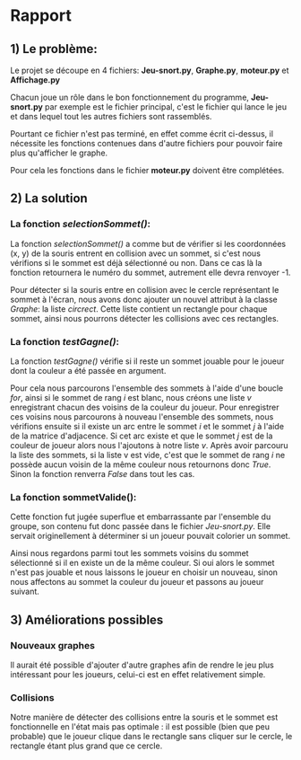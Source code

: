# Rapport

## 1) Le problème:

Le projet se découpe en 4 fichiers: **Jeu-snort.py**, **Graphe.py**, **moteur.py** et **Affichage.py**

Chacun joue un rôle dans le bon fonctionnement du programme, **Jeu-snort.py** par exemple est le fichier principal, c'est le fichier qui lance le jeu et dans lequel tout les autres fichiers sont rassemblés.

Pourtant ce fichier n'est pas terminé, en effet comme écrit ci-dessus, il nécessite les fonctions contenues dans d'autre fichiers pour pouvoir faire plus qu'afficher le graphe.

Pour cela les fonctions dans le fichier **moteur.py** doivent être complétées.

## 2) La solution

### La fonction *selectionSommet()*:

La fonction *selectionSommet()* a comme but de vérifier si les coordonnées (x, y) de la souris entrent en collision avec un sommet, si c'est nous vérifions si le sommet est déjà sélectionné ou non. Dans ce cas là la fonction retournera le numéro du sommet, autrement elle devra renvoyer -1.

Pour détecter si la souris entre en collision avec le cercle représentant le sommet à l'écran, nous avons donc ajouter un nouvel attribut à la classe *Graphe*: la liste *circrect*. Cette liste contient un rectangle pour chaque sommet, ainsi nous pourrons détecter les collisions avec ces rectangles.

### La fonction *testGagne()*:

La fonction *testGagne()* vérifie si il reste un sommet jouable pour le joueur dont la couleur a été passée en argument.

Pour cela nous parcourons l'ensemble des sommets à l'aide d'une boucle *for*, ainsi si le sommet de rang *i* est blanc, nous créons une liste *v* enregistrant chacun des voisins de la couleur du joueur. Pour enregistrer ces voisins nous parcourons à nouveau l'ensemble des sommets, nous vérifions ensuite si il existe un arc entre le sommet *i* et le sommet *j* à l'aide de la matrice d'adjacence. Si cet arc existe et que le sommet *j* est de la couleur de joueur alors nous l'ajoutons à notre liste *v*. Après avoir parcouru la liste des sommets, si la liste v est vide, c'est que le sommet de rang *i* ne possède aucun voisin de la même couleur nous retournons donc *True*. Sinon la fonction renverra *False* dans tout les cas.

### La fonction sommetValide():

Cette fonction fut jugée superflue et embarrassante par l'ensemble du groupe, son contenu fut donc passée dans le fichier *Jeu-snort.py*. Elle servait originellement à déterminer si un joueur pouvait colorier un sommet.

Ainsi nous regardons parmi tout les sommets voisins du sommet sélectionné si il en existe un de la même couleur. Si oui alors le sommet n'est pas jouable et nous laissons le joueur en choisir un nouveau, sinon nous affectons au sommet la couleur du joueur et passons au joueur suivant. 

## 3) Améliorations possibles

### Nouveaux graphes

Il aurait été possible d'ajouter d'autre graphes afin de rendre le jeu plus intéressant pour les joueurs, celui-ci est en effet relativement simple.

### Collisions

Notre manière de détecter des collisions entre la souris et le sommet est fonctionnelle en l'état mais pas optimale : il est possible (bien que peu probable) que le joueur clique dans le rectangle sans cliquer sur le cercle, le rectangle étant plus grand que ce cercle.
